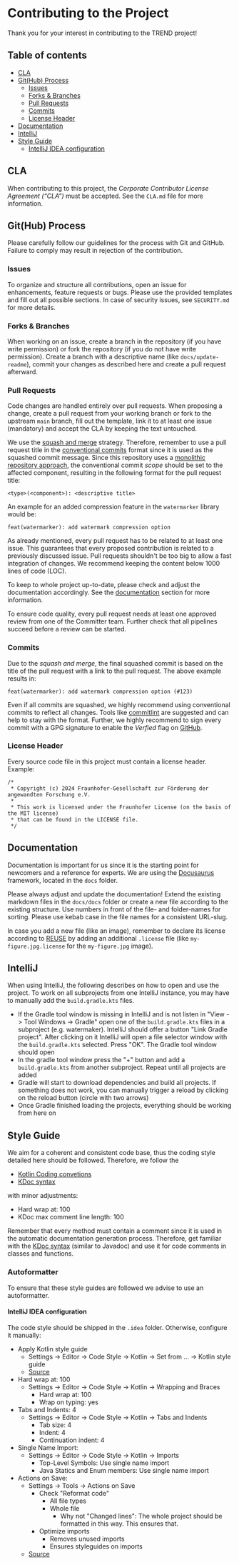 # Contributing to the Project

Thank you for your interest in contributing to the TREND project!

## Table of contents

* [CLA](#cla)
* [Git(Hub) Process](#github-process)
    * [Issues](#issues)
    * [Forks & Branches](#forks--branches)
    * [Pull Requests](#pull-requests)
    * [Commits](#commits)
    * [License Header](#license-header)
* [Documentation](#documentation)
* [IntelliJ](#intellij)
* [Style Guide](#style-guide)
    * [IntelliJ IDEA configuration](#intellij-idea-configuration)

## CLA

When contributing to this project, the _Corporate Contributor License Agreement (“CLA”)_ must be
accepted. See the `CLA.md` file for more information.

## Git(Hub) Process

Please carefully follow our guidelines for the process with Git and GitHub. Failure to comply 
may result in rejection of the contribution.

### Issues

To organize and structure all contributions, open an issue for enhancements, feature requests or
bugs. Please use the provided templates and fill out all possible sections. In case of security
issues, see `SECURITY.md` for more details.

### Forks & Branches

When working on an issue, create a branch in the repository (if you have write permission) or fork
the repository (if you do not have write permission). Create a branch with a descriptive name (like
`docs/update-readme`), commit your changes as described here and create a pull request afterward.

### Pull Requests

Code changes are handled entirely over pull requests. When proposing a change, create a pull
request from your working branch or fork to the upstream `main` branch, fill out the template, 
link it to at least one issue (mandatory) and accept the CLA by keeping the text untouched.

We use the
[squash and merge](https://docs.github.com/en/pull-requests/collaborating-with-pull-requests/incorporating-changes-from-a-pull-request/about-pull-request-merges#squash-and-merge-your-commits)
strategy. Therefore, remember to use a pull request title in the
[conventional commits](https://www.conventionalcommits.org/) format since it is used as the squashed
commit message. Since this repository uses a
[monolithic repository approach](https://en.wikipedia.org/wiki/Monorepo), the conventional
commit _scope_ should be set to the affected component, resulting in the following format for
the pull request title:

```
<type>(<component>): <descriptive title>
```

An example for an added compression feature in the `watermarker` library would be:

```
feat(watermarker): add watermark compression option
```

As already mentioned, every pull request has to be related to at least one issue. This guarantees
that every proposed contribution is related to a previously discussed issue. Pull requests
shouldn't be too big to allow a fast integration of changes. We recommend keeping the content
below 1000 lines of code (LOC).

To keep to whole project up-to-date, please check and adjust the documentation accordingly. See 
the [documentation](#documentation) section for more information.

To ensure code quality, every pull request needs at least one approved review from one of the
Committer team. Further check that all pipelines succeed before a review can be started.

### Commits

Due to the _squash and merge_, the final squashed commit is based on the title of the pull
request with a link to the pull request. The above example results in:
```
feat(watermarker): add watermark compression option (#123)
```
Even if all commits are squashed, we highly recommend using conventional commits to reflect all 
changes. Tools like [commitlint](https://github.com/conventional-changelog/commitlint) are 
suggested and can help to stay with the format. Further, we highly recommend to sign every commit 
with a GPG signature to enable the _Verfied_ flag on [GitHub](https://docs.github.com/en/authentication/managing-commit-signature-verification/displaying-verification-statuses-for-all-of-your-commits).

### License Header

Every source code file in this project must contain a license header. Example:

```
/*
 * Copyright (c) 2024 Fraunhofer-Gesellschaft zur Förderung der angewandten Forschung e.V.
 *
 * This work is licensed under the Fraunhofer License (on the basis of the MIT license)
 * that can be found in the LICENSE file.
 */
```

## Documentation

Documentation is important for us since it is the starting point for newcomers and a reference for
experts. We are using the [Docusaurus](https://github.com/facebook/docusaurus/) framework, 
located in the `docs` folder.

Please always adjust and update the documentation! Extend the existing markdown files in the 
`docs/docs` folder or create a new file according to the existing structure. Use numbers in 
front of the file- and folder-names for sorting. Please use kebab case in the file names for a 
consistent URL-slug.

In case you add a new file (like an image), remember to declare its license according to
[REUSE](https://reuse.software/) by adding an additional `.license` file (like
`my-figure.jpg.license` for the `my-figure.jpg` image).

## IntelliJ

When using IntelliJ, the following describes on how to open and use the project. To work on all
subprojects from one IntelliJ instance, you may have to manually add the `build.gradle.kts` files.

- If the Gradle tool window is missing in IntelliJ and is not listen in "View -> Tool Windows ->
  Gradle" open one of the `build.gradle.kts` files in a subproject (e.g. watermaker). IntelliJ
  should offer a button "Link Gradle project". After clicking on it IntelliJ will open a file
  selector window with the `build.gradle.kts` selected. Press "OK". The Gradle tool window should
  open
- In the gradle tool window press the "+" button and add a `build.gradle.kts` from another
  subproject. Repeat until all projects are added
- Gradle will start to download dependencies and build all projects. If something does not work, you
  can manually trigger a reload by clicking on the reload button (circle with two arrows)
- Once Gradle finished loading the projects, everything should be working from here on

## Style Guide

We aim for a coherent and consistent code base, thus the coding style detailed here should be
followed.
Therefore, we follow the

- [Kotlin Coding convetions](https://kotlinlang.org/docs/coding-conventions.html)
- [KDoc syntax](https://kotlinlang.org/docs/kotlin-doc.html)

with minor adjustments:

- Hard wrap at: 100
- KDoc max comment line length: 100

Remember that every method must contain a comment since it is used in the automatic 
documentation generation process. Therefore, get familiar with the
[KDoc syntax](https://kotlinlang.org/docs/kotlin-doc.html#kdoc-syntax) (similar to Javadoc) and 
use it for code comments in classes and functions.

### Autoformatter

To ensure that these style guides are followed we advise to use an autoformatter.

#### IntelliJ IDEA configuration

The code style should be shipped in the `.idea` folder. Otherwise, configure it manually:

- Apply Kotlin style guide
    - Settings -> Editor -> Code Style -> Kotlin -> Set from ... -> Kotlin style guide
    - [Source](https://kotlinlang.org/docs/coding-conventions.html)
- Hard wrap at: 100
    - Settings -> Editor -> Code Style -> Kotlin -> Wrapping and Braces
        - Hard wrap at: 100
        - Wrap on typing: yes
- Tabs and Indents: 4
    - Settings -> Editor -> Code Style -> Kotlin -> Tabs and Indents
        - Tab size: 4
        - Indent: 4
        - Continuation indent: 4
- Single Name Import:
    - Settings -> Editor -> Code Style -> Kotlin -> Imports
        - Top-Level Symbols: Use single name import
        - Java Statics and Enum members: Use single name import
- Actions on Save:
    - Settings -> Tools -> Actions on Save
        - Check "Reformat code"
            - All file types
            - Whole file
                - Why not "Changed lines": The whole project should be formatted in this way. This
                  ensures that.
        - Optimize imports
            - Removes unused imports
            - Ensures styleguides on imports
    - [Source](https://www.jetbrains.com/help/idea/reformat-and-rearrange-code.html#reformat-on-save)
